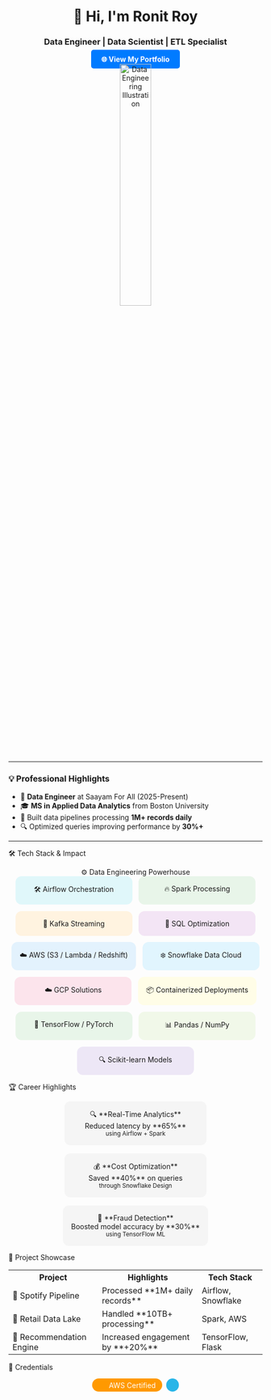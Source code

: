 <h1 align="center">👋 Hi, I'm Ronit Roy</h1>
<h3 align="center">Data Engineer | Data Scientist | ETL Specialist</h3>
<div align="center">
  <a href="https://ronitroy30.github.io/portfolio/" target="_blank" style="padding: 10px 20px; background-color: #007bff; color: white; border-radius: 5px; text-decoration: none; font-weight: bold;">
    🌐 View My Portfolio
  </a>
</div>


<div align="center">
  <img src="https://raw.githubusercontent.com/ronitroy30/ronitroy30/main/images/hand-coding-concept-illustration_114360-8113.jpg.avif" width="35%" alt="Data Engineering Illustration">
</div>

---

### 💡 Professional Highlights

- 🏢 **Data Engineer** at Saayam For All (2025-Present)
- 🎓 **MS in Applied Data Analytics** from Boston University
- 🚀 Built data pipelines processing **1M+ records daily**
- 🔍 Optimized queries improving performance by **30%+**

---

🛠️ Tech Stack & Impact
<div align="center">
⚙️ Data Engineering Powerhouse

<div align="center" style="display: flex; flex-wrap: wrap; gap: 0.8rem; justify-content: center;"> <div style="background: #E0F7FA; padding: 1rem; border-radius: 12px; min-width: 200px;">🛠️ Airflow Orchestration</div> <div style="background: #E8F5E9; padding: 1rem; border-radius: 12px; min-width: 200px;">🔥 Spark Processing</div> <div style="background: #FFF3E0; padding: 1rem; border-radius: 12px; min-width: 200px;">📡 Kafka Streaming</div> <div style="background: #F3E5F5; padding: 1rem; border-radius: 12px; min-width: 200px;">🧠 SQL Optimization</div> <div style="background: #E3F2FD; padding: 1rem; border-radius: 12px; min-width: 200px;">☁️ AWS (S3 / Lambda / Redshift)</div> <div style="background: #E1F5FE; padding: 1rem; border-radius: 12px; min-width: 200px;">❄️ Snowflake Data Cloud</div> <div style="background: #FCE4EC; padding: 1rem; border-radius: 12px; min-width: 200px;">☁️ GCP Solutions</div> <div style="background: #FFFDE7; padding: 1rem; border-radius: 12px; min-width: 200px;">📦 Containerized Deployments</div> <div style="background: #E8F5E9; padding: 1rem; border-radius: 12px; min-width: 200px;">🧬 TensorFlow / PyTorch</div> <div style="background: #F1F8E9; padding: 1rem; border-radius: 12px; min-width: 200px;">📊 Pandas / NumPy</div> <div style="background: #EDE7F6; padding: 1rem; border-radius: 12px; min-width: 200px;">🔍 Scikit-learn Models</div> </div> </div>

🏆 Career Highlights

<div align="center" style="display: flex; flex-wrap: wrap; gap: 1rem; justify-content: center;"> <div style="background: #f5f5f5; padding: 1rem; border-radius: 12px; min-width: 250px;"> 🔍 **Real-Time Analytics** <br/>Reduced latency by **65%**<br/><small>using Airflow + Spark</small> </div> <div style="background: #f5f5f5; padding: 1rem; border-radius: 12px; min-width: 250px;"> 💰 **Cost Optimization** <br/>Saved **40%** on queries<br/><small>through Snowflake Design</small> </div> <div style="background: #f5f5f5; padding: 1rem; border-radius: 12px; min-width: 250px;"> 🤖 **Fraud Detection** <br/>Boosted model accuracy by **30%**<br/><small>using TensorFlow ML</small> </div> </div>


🚀 Project Showcase

<div align="center"> <table> <tr> <th>Project</th> <th>Highlights</th> <th>Tech Stack</th> </tr> <tr> <td>🎵 Spotify Pipeline</td> <td>Processed **1M+ daily records**</td> <td>Airflow, Snowflake</td> </tr> <tr> <td>🛒 Retail Data Lake</td> <td>Handled **10TB+ processing**</td> <td>Spark, AWS</td> </tr> <tr> <td>🤖 Recommendation Engine</td> <td>Increased engagement by **+20%**</td> <td>TensorFlow, Flask</td> </tr> </table> </div>

🏅 Credentials

<div align="center" style="display: flex; flex-wrap: wrap; gap: 0.5rem; justify-content: center;"><div style="background: #FF9900; color: white; padding: 0.3rem 0.8rem; border-radius: 20px; display: flex; align-items: center;"> <svg width="16" height="16" viewBox="0 0 24 24" style="margin-right: 0.3rem;"></svg> AWS Certified </div><div style="background: #29B5E8; color: white; padding: 0.3rem 0.8rem; border-radius: 20px; display: flex; align-items: center;"> </div>
